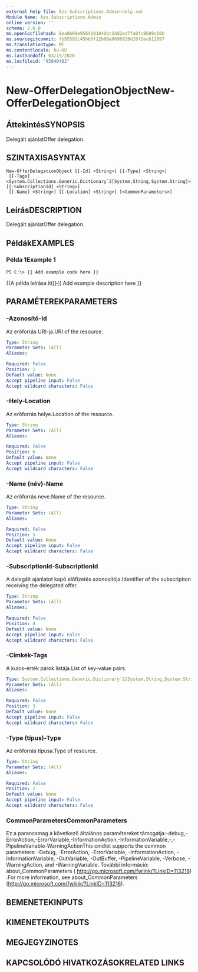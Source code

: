 ```yaml
---
external help file: Azs.Subscriptions.Admin-help.xml
Module Name: Azs.Subscriptions.Admin
online version: ''
schema: 2.0.0
ms.openlocfilehash: 8ea8b09e956410184dbc2dd2ed7fa8fc8b89c69b
ms.sourcegitcommit: fb95591c45bb5f12b98e0690938d18f2ec611897
ms.translationtype: MT
ms.contentlocale: hu-HU
ms.lasthandoff: 03/15/2020
ms.locfileid: "93840482"
---
```

# <span data-ttu-id="ffdbf-101">New-OfferDelegationObject</span><span class="sxs-lookup"><span data-stu-id="ffdbf-101">New-OfferDelegationObject</span></span>

## <span data-ttu-id="ffdbf-102">Áttekintés</span><span class="sxs-lookup"><span data-stu-id="ffdbf-102">SYNOPSIS</span></span>
<span data-ttu-id="ffdbf-103">Delegált ajánlat</span><span class="sxs-lookup"><span data-stu-id="ffdbf-103">Offer delegation.</span></span>

## <span data-ttu-id="ffdbf-104">SZINTAXISA</span><span class="sxs-lookup"><span data-stu-id="ffdbf-104">SYNTAX</span></span>

```
New-OfferDelegationObject [[-Id] <String>] [[-Type] <String>]
 [[-Tags] <System.Collections.Generic.Dictionary`2[System.String,System.String]>] [[-SubscriptionId] <String>]
 [[-Name] <String>] [[-Location] <String>] [<CommonParameters>]
```

## <span data-ttu-id="ffdbf-105">Leírás</span><span class="sxs-lookup"><span data-stu-id="ffdbf-105">DESCRIPTION</span></span>
<span data-ttu-id="ffdbf-106">Delegált ajánlat</span><span class="sxs-lookup"><span data-stu-id="ffdbf-106">Offer delegation.</span></span>

## <span data-ttu-id="ffdbf-107">Példák</span><span class="sxs-lookup"><span data-stu-id="ffdbf-107">EXAMPLES</span></span>

### <span data-ttu-id="ffdbf-108">Példa 1</span><span class="sxs-lookup"><span data-stu-id="ffdbf-108">Example 1</span></span>
```
PS C:\> {{ Add example code here }}
```

<span data-ttu-id="ffdbf-109">{{A példa leírása itt}}</span><span class="sxs-lookup"><span data-stu-id="ffdbf-109">{{ Add example description here }}</span></span>

## <span data-ttu-id="ffdbf-110">PARAMÉTEREK</span><span class="sxs-lookup"><span data-stu-id="ffdbf-110">PARAMETERS</span></span>

### <span data-ttu-id="ffdbf-111">-Azonosító</span><span class="sxs-lookup"><span data-stu-id="ffdbf-111">-Id</span></span>
<span data-ttu-id="ffdbf-112">Az erőforrás URI-ja.</span><span class="sxs-lookup"><span data-stu-id="ffdbf-112">URI of the resource.</span></span>

```yaml
Type: String
Parameter Sets: (All)
Aliases: 

Required: False
Position: 1
Default value: None
Accept pipeline input: False
Accept wildcard characters: False
```

### <span data-ttu-id="ffdbf-113">-Hely</span><span class="sxs-lookup"><span data-stu-id="ffdbf-113">-Location</span></span>
<span data-ttu-id="ffdbf-114">Az erőforrás helye.</span><span class="sxs-lookup"><span data-stu-id="ffdbf-114">Location of the resource.</span></span>

```yaml
Type: String
Parameter Sets: (All)
Aliases: 

Required: False
Position: 6
Default value: None
Accept pipeline input: False
Accept wildcard characters: False
```

### <span data-ttu-id="ffdbf-115">-Name (név)</span><span class="sxs-lookup"><span data-stu-id="ffdbf-115">-Name</span></span>
<span data-ttu-id="ffdbf-116">Az erőforrás neve.</span><span class="sxs-lookup"><span data-stu-id="ffdbf-116">Name of the resource.</span></span>

```yaml
Type: String
Parameter Sets: (All)
Aliases: 

Required: False
Position: 5
Default value: None
Accept pipeline input: False
Accept wildcard characters: False
```

### <span data-ttu-id="ffdbf-117">-SubscriptionId</span><span class="sxs-lookup"><span data-stu-id="ffdbf-117">-SubscriptionId</span></span>
<span data-ttu-id="ffdbf-118">A delegált ajánlatot kapó előfizetés azonosítója.</span><span class="sxs-lookup"><span data-stu-id="ffdbf-118">Identifier of the subscription receiving the delegated offer.</span></span>

```yaml
Type: String
Parameter Sets: (All)
Aliases: 

Required: False
Position: 4
Default value: None
Accept pipeline input: False
Accept wildcard characters: False
```

### <span data-ttu-id="ffdbf-119">-Címkék</span><span class="sxs-lookup"><span data-stu-id="ffdbf-119">-Tags</span></span>
<span data-ttu-id="ffdbf-120">A kulcs-érték párok listája.</span><span class="sxs-lookup"><span data-stu-id="ffdbf-120">List of key-value pairs.</span></span>

```yaml
Type: System.Collections.Generic.Dictionary`2[System.String,System.String]
Parameter Sets: (All)
Aliases: 

Required: False
Position: 3
Default value: None
Accept pipeline input: False
Accept wildcard characters: False
```

### <span data-ttu-id="ffdbf-121">-Type (típus)</span><span class="sxs-lookup"><span data-stu-id="ffdbf-121">-Type</span></span>
<span data-ttu-id="ffdbf-122">Az erőforrás típusa.</span><span class="sxs-lookup"><span data-stu-id="ffdbf-122">Type of resource.</span></span>

```yaml
Type: String
Parameter Sets: (All)
Aliases: 

Required: False
Position: 2
Default value: None
Accept pipeline input: False
Accept wildcard characters: False
```

### <span data-ttu-id="ffdbf-123">CommonParameters</span><span class="sxs-lookup"><span data-stu-id="ffdbf-123">CommonParameters</span></span>
<span data-ttu-id="ffdbf-124">Ez a parancsmag a következő általános paramétereket támogatja:-debug,-ErrorAction,-ErrorVariable,-InformationAction,-InformationVariable,-,-PipelineVariable-WarningAction</span><span class="sxs-lookup"><span data-stu-id="ffdbf-124">This cmdlet supports the common parameters: -Debug, -ErrorAction, -ErrorVariable, -InformationAction, -InformationVariable, -OutVariable, -OutBuffer, -PipelineVariable, -Verbose, -WarningAction, and -WarningVariable.</span></span> <span data-ttu-id="ffdbf-125">További információ: about_CommonParameters ( http://go.microsoft.com/fwlink/?LinkID=113216) .</span><span class="sxs-lookup"><span data-stu-id="ffdbf-125">For more information, see about_CommonParameters (http://go.microsoft.com/fwlink/?LinkID=113216).</span></span>

## <span data-ttu-id="ffdbf-126">BEMENETEK</span><span class="sxs-lookup"><span data-stu-id="ffdbf-126">INPUTS</span></span>

## <span data-ttu-id="ffdbf-127">KIMENETEK</span><span class="sxs-lookup"><span data-stu-id="ffdbf-127">OUTPUTS</span></span>

## <span data-ttu-id="ffdbf-128">MEGJEGYZI</span><span class="sxs-lookup"><span data-stu-id="ffdbf-128">NOTES</span></span>

## <span data-ttu-id="ffdbf-129">KAPCSOLÓDÓ HIVATKOZÁSOK</span><span class="sxs-lookup"><span data-stu-id="ffdbf-129">RELATED LINKS</span></span>


